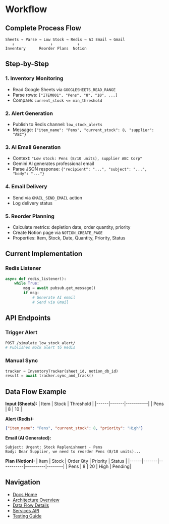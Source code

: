 # Workflow

## Complete Process Flow

```
Sheets → Parse → Low Stock → Redis → AI Email → Gmail
   ↓                ↓           ↓
Inventory      Reorder Plans  Notion
```

## Step-by-Step

### 1. Inventory Monitoring
- Read Google Sheets via `GOOGLESHEETS_READ_RANGE`
- Parse rows: `["ITEM001", "Pens", "8", "10", ...]`
- Compare: `current_stock <= min_threshold`

### 2. Alert Generation  
- Publish to Redis channel: `low_stock_alerts`
- Message: `{"item_name": "Pens", "current_stock": 8, "supplier": "ABC"}`

### 3. AI Email Generation
- Context: `"Low stock: Pens (8/10 units), supplier ABC Corp"`
- Gemini AI generates professional email
- Parse JSON response: `{"recipient": "...", "subject": "...", "body": "..."}`

### 4. Email Delivery
- Send via `GMAIL_SEND_EMAIL` action
- Log delivery status

### 5. Reorder Planning
- Calculate metrics: depletion date, order quantity, priority
- Create Notion page via `NOTION_CREATE_PAGE`
- Properties: Item, Stock, Date, Quantity, Priority, Status

## Current Implementation

### Redis Listener
```python
async def redis_listener():
    while True:
        msg = await pubsub.get_message()
        if msg:
            # Generate AI email
            # Send via Gmail
```

## API Endpoints

### Trigger Alert
```bash
POST /simulate_low_stock_alert/
# Publishes mock alert to Redis
```

### Manual Sync
```python
tracker = InventoryTracker(sheet_id, notion_db_id)
result = await tracker.sync_and_track()
```

## Data Flow Example

**Input (Sheets):**
| Item | Stock | Threshold |
|------|-------|-----------|
| Pens | 8     | 10        |

**Alert (Redis):**
```json
{"item_name": "Pens", "current_stock": 8, "priority": "High"}
```

**Email (AI Generated):**
```
Subject: Urgent: Stock Replenishment - Pens
Body: Dear Supplier, we need to reorder Pens (8/10 units)...
```

**Plan (Notion):**
| Item | Stock | Order Qty | Priority | Status |
|------|-------|-----------|----------|--------|
| Pens | 8     | 20        | High     | Pending|

## Navigation
- [Docs Home](../README.md)
- [Architecture Overview](system-overview.md)
- [Data Flow Details](data-flow.md)
- [Services API](../api/services.md)
- [Testing Guide](../api/testing.md)
